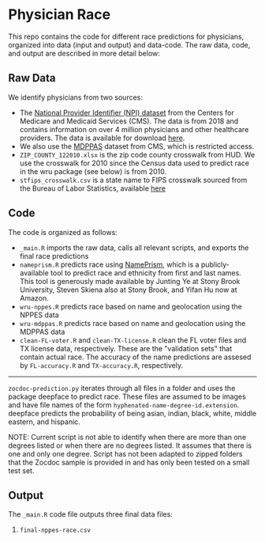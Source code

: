 # Physician Race

This repo contains the code for different race predictions for physicians, organized into data (input and output) and data-code. The raw data, code, and output are described in more detail below:

## Raw Data

We identify physicians from two sources:
- The [National Provider Identifier (NPI) dataset](https://www.cms.gov/Research-Statistics-Data-and-Systems/Downloadable-Public-Use-Files/Provider-Of-Services/index.html) from the Centers for Medicare and Medicaid Services (CMS). The data is from 2018 and contains information on over 4 million physicians and other healthcare providers. The data is available for download [here](https://www.cms.gov/Research-Statistics-Data-and-Systems/Downloadable-Public-Use-Files/Provider-of-Services/Provider_of_Services.zip). 
- We also use the [MDPPAS](https://resdac.org/cms-data/files/md-ppas) dataset from CMS, which is restricted access.
- `ZIP_COUNTY_122010.xlsx` is the zip code county crosswalk from HUD. We use the crosswalk for 2010 since the Census data used to predict race in the wru package (see below) is from 2010. 
- `stfips_crosswalk.csv` is a state name to FIPS crosswalk sourced from the Bureau of Labor Statistics, available [here](https://www.bls.gov/respondents/mwr/electronic-data-interchange/appendix-d-usps-state-abbreviations-and-fips-codes.htm)


## Code

The code is organized as follows:
- `_main.R` imports the raw data, calls all relevant scripts, and exports the final race predictions
- `nameprism.R` predicts race using [NamePrism](https://www.name-prism.com/), which is a publicly-available tool to predict race and ethnicity from first and last names. This tool is generously made available by Junting Ye at Stony Brook University, Steven Skiena also at Stony Brook, and Yifan Hu now at Amazon.
- `wru-nppes.R` predicts race based on name and geolocation using the NPPES data
- `wru-mdppas.R` predicts race based on name and geolocation using the MDPPAS data
- `clean-FL-voter.R` and `clean-TX-license.R` clean the FL voter files and TX license data, respectively. These are the "validation sets" that contain actual race. The accuracy of the name predictions are assesed by `FL-accuracy.R` and `TX-accuracy.R`, respectively. 

-----

`zocdoc-prediction.py` iterates through all files in a folder and uses the package deepface to predict race. These files are assumed to be images and have file names of the form `hyphenated-name-degree-id.extension`. deepface predicts the probability of being asian, indian, black, white, middle eastern, and hispanic. 

NOTE: Current script is not able to identify when there are more than one degrees listed or when there are no degrees listed. It assumes that there is one and only one degree. Script has not been adapted to zipped folders that the Zocdoc sample is provided in and has only been tested on a small test set. 

## Output

The `_main.R` code file outputs three final data files:

1. `final-nppes-race.csv` 